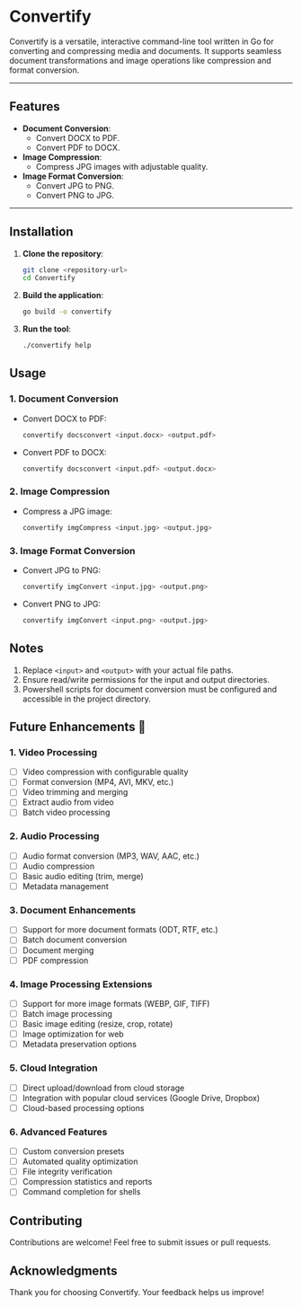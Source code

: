 # **Convertify**

Convertify is a versatile, interactive command-line tool written in Go for converting and compressing media and documents. It supports seamless document transformations and image operations like compression and format conversion.

---

## **Features**
- **Document Conversion**:
  - Convert DOCX to PDF.
  - Convert PDF to DOCX.
- **Image Compression**:
  - Compress JPG images with adjustable quality.
- **Image Format Conversion**:
  - Convert JPG to PNG.
  - Convert PNG to JPG.

---

## **Installation**
1. **Clone the repository**:
   ```bash
   git clone <repository-url>
   cd Convertify
   ```

2. **Build the application**:
   ```bash
   go build -o convertify
   ```

3. **Run the tool**:
   ```bash
   ./convertify help
   ```

## **Usage**

### **1. Document Conversion**
* Convert DOCX to PDF:
  ```bash
  convertify docsconvert <input.docx> <output.pdf>
  ```
* Convert PDF to DOCX:
  ```bash
  convertify docsconvert <input.pdf> <output.docx>
  ```

### **2. Image Compression**
* Compress a JPG image:
  ```bash
  convertify imgCompress <input.jpg> <output.jpg>
  ```

### **3. Image Format Conversion**
* Convert JPG to PNG:
  ```bash
  convertify imgConvert <input.jpg> <output.png>
  ```
* Convert PNG to JPG:
  ```bash
  convertify imgConvert <input.png> <output.jpg>
  ```

## **Notes**
1. Replace `<input>` and `<output>` with your actual file paths.
2. Ensure read/write permissions for the input and output directories.
3. Powershell scripts for document conversion must be configured and accessible in the project directory.

## **Future Enhancements** 🚀

### **1. Video Processing**
- [ ] Video compression with configurable quality
- [ ] Format conversion (MP4, AVI, MKV, etc.)
- [ ] Video trimming and merging
- [ ] Extract audio from video
- [ ] Batch video processing

### **2. Audio Processing**
- [ ] Audio format conversion (MP3, WAV, AAC, etc.)
- [ ] Audio compression
- [ ] Basic audio editing (trim, merge)
- [ ] Metadata management

### **3. Document Enhancements**
- [ ] Support for more document formats (ODT, RTF, etc.)
- [ ] Batch document conversion
- [ ] Document merging
- [ ] PDF compression

### **4. Image Processing Extensions**
- [ ] Support for more image formats (WEBP, GIF, TIFF)
- [ ] Batch image processing
- [ ] Basic image editing (resize, crop, rotate)
- [ ] Image optimization for web
- [ ] Metadata preservation options

### **5. Cloud Integration**
- [ ] Direct upload/download from cloud storage
- [ ] Integration with popular cloud services (Google Drive, Dropbox)
- [ ] Cloud-based processing options

### **6. Advanced Features**
- [ ] Custom conversion presets
- [ ] Automated quality optimization
- [ ] File integrity verification
- [ ] Compression statistics and reports
- [ ] Command completion for shells

## **Contributing**
Contributions are welcome! Feel free to submit issues or pull requests.

## **Acknowledgments**
Thank you for choosing Convertify. Your feedback helps us improve!